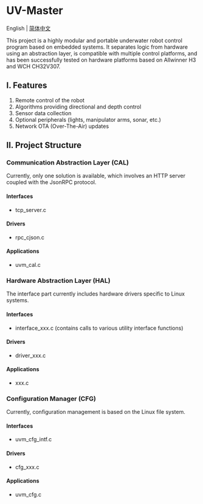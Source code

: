 # UV-Master

English | [简体中文](README_CN.md)

This project is a highly modular and portable underwater robot control program based on embedded systems. It separates logic from hardware using an abstraction layer, is compatible with multiple control platforms, and has been successfully tested on hardware platforms based on Allwinner H3 and WCH CH32V307.

## I. Features

1. Remote control of the robot
2. Algorithms providing directional and depth control
3. Sensor data collection
4. Optional peripherals (lights, manipulator arms, sonar, etc.)
5. Network OTA (Over-The-Air) updates

## II. Project Structure

### Communication Abstraction Layer (CAL)

Currently, only one solution is available, which involves an HTTP server coupled with the JsonRPC protocol.

#### Interfaces

- tcp_server.c

#### Drivers

- rpc_cjson.c

#### Applications

- uvm_cal.c

### Hardware Abstraction Layer (HAL)

The interface part currently includes hardware drivers specific to Linux systems.

#### Interfaces

- interface_xxx.c (contains calls to various utility interface functions)

#### Drivers

- driver_xxx.c

#### Applications

- xxx.c

### Configuration Manager (CFG)

Currently, configuration management is based on the Linux file system.

#### Interfaces

- uvm_cfg_intf.c

#### Drivers

- cfg_xxx.c

#### Applications

- uvm_cfg.c